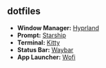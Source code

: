 ## dotfiles

- **Window Manager:** <a href="https://github.com/hyprwm/Hyprland">Hyprland</a>
- **Prompt:** <a href="https://starship.rs/">Starship</a>
- **Terminal:** <a href="https://github.com/kovidgoyal/kitty">Kitty</a>
- **Status Bar:** <a href="https://github.com/Alexays/Waybar">Waybar</a>
- **App Launcher:** <a href="https://hg.sr.ht/~scoopta/wofi">Wofi</a>

<br>
